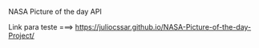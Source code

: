 NASA Picture of the day API

Link para teste ===> https://juliocssar.github.io/NASA-Picture-of-the-day-Project/
